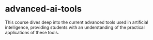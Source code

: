 # advanced-ai-tools
This course dives deep into the current advanced tools used in artificial intelligence, providing students with an understanding of the practical applications of these tools.
